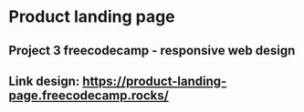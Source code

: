 # Product landing page
## Project 3 freecodecamp - responsive web design
## Link design: https://product-landing-page.freecodecamp.rocks/
